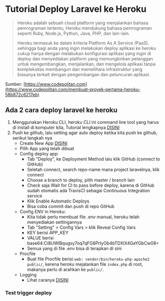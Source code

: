 # Tutorial Deploy Laravel ke Heroku

> Heroku adalah sebuah cloud platform yang menjalankan bahasa pemrograman tertentu, Heroku mendukung bahasa pemrograman seperti Ruby, Node.js, Python, Java, PHP, dan lain-lain.
>
> Heroku termasuk ke dalam kriteria Platform As A Service (PaaS), sehingga bagi anda yang ingin melakukan deploy aplikasi ke heroku cukup hanya dengan melakukan konfigurasi aplikasi yang ingin di deploy dan menyediakan platform yang memungkinkan pelanggan untuk mengembangkan, menjalankan, dan mengelola aplikasi tanpa kompleksitas membangun dan memelihara infrastruktur yang biasanya terkait dengan pengembangan dan peluncuran aplikasi.
>
Sumber: [https://www.codepolitan.com](https://www.codepolitan.com/membuat-proyek-pertama-heroku-58b872c6217eb)

## Ada 2 cara deploy laravel ke heroku

1. Menggunakan Heroku CLI, heroku CLI ini command line tool yang harus di install di komputer kita, Tutorial lengkapnya [DISINI](https://devcenter.heroku.com/articles/getting-started-with-laravel)
2. Push ke github, lalu setting agar auto deploy ketika kita push ke github, serikut langkah nya
    - Create New App [DISINI](https://dashboard.heroku.com/new-app)
    - Pilih App yang telah dibuat
    - Config deploy app:
        - Tab "Deploy", ke Deployment Method lalu klik GitHub (connect to GitHub)
        - Seletah connect, search repo-name mana project laravelnya, klik connect
        - Choose a branch to deploy, pilih master / branch lain
        - Check saja Wait for CI to pass before deploy, karena di GitHub sudah otomatis ada TravisCI sebagai Continuous Integration service 
        - Klik Enable Automatic Deploys
        - Bisa coba commit dan push di repo GitHub
    - Config ENV in Heroku:
        - Kita tidak perlu membuat file .env manual, heroku telah menyediakan settingannya
        - Tab "Setting" > Config Vars > klik Reveal Config Vars
        - KEY berisi APP_KEY
        - VALUE berisi base64:Ci8UWlBqugsy7oq7qFG6PrIyOb4bTDXlX4GeYGbCw08=
        - Semua yang di file .env bisa di terapkan di sini
    - Procfile
        - Buat file Procfile berisi `web: vendor/bin/heroku-php-apache2 public/`, kerena heroku mejalankan file `index.php` di root, makanya perlu di arahkan ke `public/`.
    - Logging
        - Lihat caranya [DISINI](https://devcenter.heroku.com/articles/getting-started-with-laravel#best-practices)
     

### Test trigger deploy
